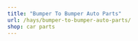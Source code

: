 ```yaml
---
title: "Bumper To Bumper Auto Parts"
url: /hays/bumper-to-bumper-auto-parts/
shop: car parts
---
```

